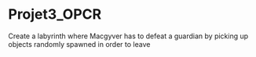 # Projet3_OPCR
Create a labyrinth where Macgyver has to defeat a guardian by picking up objects randomly spawned in order to leave

